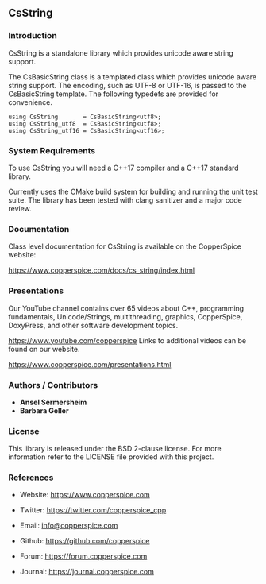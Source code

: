 ## CsString

### Introduction

CsString is a standalone library which provides unicode aware string support.

The CsBasicString class is a templated class which provides unicode aware string support. The encoding, such
as UTF-8 or UTF-16, is passed to the CsBasicString template. The following typedefs are provided for convenience.

    using CsString       = CsBasicString<utf8>;
    using CsString_utf8  = CsBasicString<utf8>;
    using CsString_utf16 = CsBasicString<utf16>;

### System Requirements

To use CsString you will need a C++17 compiler and a C++17 standard library.

Currently uses the CMake build system for building and running the unit test suite. The library has been tested with
clang sanitizer and a major code review.

### Documentation

Class level documentation for CsString is available on the CopperSpice website:

https://www.copperspice.com/docs/cs_string/index.html


### Presentations

Our YouTube channel contains over 65 videos about C++, programming fundamentals, Unicode/Strings, multithreading,
graphics, CopperSpice, DoxyPress, and other software development topics.

https://www.youtube.com/copperspice
Links to additional videos can be found on our website.

https://www.copperspice.com/presentations.html


### Authors / Contributors

* **Ansel Sermersheim**
* **Barbara Geller**


### License

This library is released under the BSD 2-clause license. For more information refer to the LICENSE file provided with
this project.


### References

* Website:  https://www.copperspice.com
* Twitter:  https://twitter.com/copperspice_cpp
* Email:    info@copperspice.com

* Github:   https://github.com/copperspice

* Forum:    https://forum.copperspice.com
* Journal:  https://journal.copperspice.com
